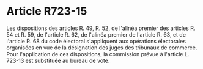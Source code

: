# Article R723-15

Les dispositions des articles R. 49, R. 52, de l'alinéa premier des articles R. 54 et R. 59, de l'article R. 62, de l'alinéa premier de l'article R. 63, et de l'article R. 68 du code électoral s'appliquent aux opérations électorales organisées en vue de la désignation des juges des tribunaux de commerce. Pour l'application de ces dispositions, la commission prévue à l'article L. 723-13 est substituée au bureau de vote.
